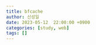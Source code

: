 ```yaml
---
title: bfcache
author: 신성일
date: 2023-05-12  22:00:00 +0900
categories: [study, web]
tags: []
---
```


